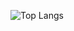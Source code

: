 ![Top Langs](https://github-readme-stats.vercel.app/api/top-langs/?username=JeffreyLaederach&layout=compact&langs_count=10&theme=transparent)
